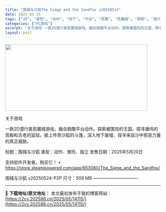 ```yaml
---
title: "围城与沙狐The Siege and the Sandfox v20250524"
date: 2025-05-25
tags: ["2D", "冒险", "动作", "地下", "平台", "恶魔", "恶魔城", "探索", "潜行", "独立"]
categories: ["PC游戏"]
excerpt: "关于游戏 一款2D潜行类恶魔城游戏，融合跑酷平台动作。探索被围攻的王国，探寻雄伟的宫殿和古老的监狱。披上传奇沙狐的斗篷，深入地下废墟，探寻来自沙中邪恶力量的真正威胁。 标题：围城与沙狐 类型：动作、冒险、独立 发售日期：2025年5月20日 支持软件开发者。购买它！ • https://store.&hellip;"
layout: post
---
```


<img src="https://2cy.202588.cn/wp-content/uploads/2025/05/202505251418272.webp" alt="" width="460" height="215" class="aligncenter size-full wp-image-14116" />

关于游戏

一款2D潜行类恶魔城游戏，融合跑酷平台动作。探索被围攻的王国，探寻雄伟的宫殿和古老的监狱。披上传奇沙狐的斗篷，深入地下废墟，探寻来自沙中邪恶力量的真正威胁。

标题：围城与沙狐
类型：动作、冒险、独立
发售日期：2025年5月20日

支持软件开发者。购买它！
• https://store.steampowered.com/app/653060/The_Siege_and_the_Sandfox/

围城与沙狐 v20250524-P2P
尺寸：508 MB
——————————- 

---
📖 **下载地址/原文地址：** 本文最初发布于我的博客网站：[https://2cy.202588.cn/2025/05/14115/](https://2cy.202588.cn/2025/05/14115/)
